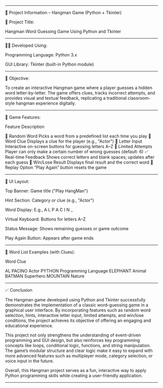 



---

📘 Project Information – Hangman Game (Python + Tkinter)

📌 Project Title:

Hangman Word Guessing Game Using Python and Tkinter


---

👨‍💻 Developed Using:

Programming Language: Python 3.x

GUI Library: Tkinter (built-in Python module)



---

🎯 Objective:

To create an interactive Hangman game where a player guesses a hidden word letter-by-letter. The game offers clues, tracks incorrect attempts, and provides visual and textual feedback, replicating a traditional classroom-style hangman experience digitally.


---

🧠 Game Features:

Feature	Description

🎲 Random Word	Picks a word from a predefined list each time you play
🧩 Word Clue	Displays a clue for the player (e.g., "Actor")
🔡 Letter Input	Interactive on-screen buttons for guessing letters A–Z
🔢 Limited Attempts	Player can only make a certain number of wrong guesses (default: 6)
✅ Real-time Feedback	Shows correct letters and blank spaces; updates after each guess
🎉 Win/Lose Result	Displays final result and the correct word
🔁 Replay Option	“Play Again” button resets the game



---

📐 UI Layout:

Top Banner: Game title ("Play HangMan")

Hint Section: Category or clue (e.g., "Actor")

Word Display: E.g., A L   P A C I N _

Virtual Keyboard: Buttons for letters A–Z

Status Message: Shows remaining guesses or game outcome

Play Again Button: Appears after game ends



---

💾 Word List Examples (with Clues):

Word	Clue

AL PACINO	Actor
PYTHON	Programming Language
ELEPHANT	Animal
BATMAN	Superhero
MOUNTAIN	Nature



---



✅ Conclusion

The Hangman game developed using Python and Tkinter successfully demonstrates the implementation of a classic word-guessing game in a graphical user interface. By incorporating features such as random word selection, hints, interactive letter input, limited attempts, and win/lose conditions, the project achieves its objective of offering an engaging and educational experience.

This project not only strengthens the understanding of event-driven programming and GUI design, but also reinforces key programming concepts like loops, conditional logic, functions, and string manipulation. The game’s modular structure and clear logic make it easy to expand with more advanced features such as multiplayer mode, category selection, or voice input in the future.

Overall, this Hangman project serves as a fun, interactive way to apply Python programming skills while creating a user-friendly application.


---






